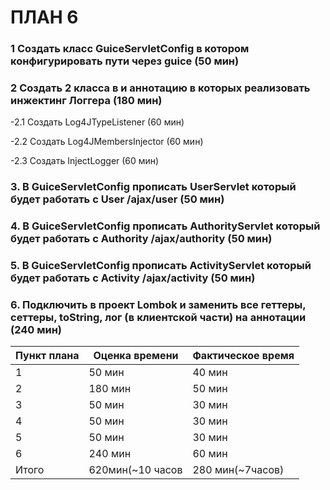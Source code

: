 # ПЛАН 6

### 1 Создать класс  GuiceServletConfig в котором конфигурировать пути через guice (50 мин)

### 2 Создать 2 класса в и аннотацию в которых реализовать инжектинг Логгера (180 мин)

-2.1 Создать Log4JTypeListener (60 мин)

-2.2 Создать Log4JMembersInjector (60 мин)

-2.3 Создать InjectLogger (60 мин)

### 3. В GuiceServletConfig прописать UserServlet который будет работать с User /ajax/user (50 мин)

### 4. В GuiceServletConfig прописать AuthorityServlet который будет работать с Authority /ajax/authority (50 мин)

### 5. В GuiceServletConfig прописать  ActivityServlet который будет работать с Activity /ajax/activity (50 мин)

### 6. Подключить в проект Lombok и заменить все геттеры, сеттеры, toString, лог (в клиентской части) на аннотации (240 мин)

Пункт плана|Оценка времени  |Фактическое время |
-----------| ---------------| ---------------- |
1	         |     50 мин     | 40 мин           |
2          |     180 мин    | 50 мин           |
3          |     50 мин     | 30 мин           |
4          |     50 мин     | 30 мин           |
5	         |     50 мин     | 30 мин           |
6	         |     240 мин    | 60 мин           |
Итого      |620мин(~10 часов| 280 мин(~7часов) |
